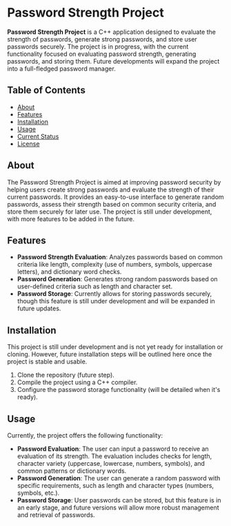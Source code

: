 # Password Strength Project

**Password Strength Project** is a C++ application designed to evaluate the strength of passwords, generate strong passwords, and store user passwords securely. The project is in progress, with the current functionality focused on evaluating password strength, generating passwords, and storing them. Future developments will expand the project into a full-fledged password manager.

## Table of Contents

- [About](#about)
- [Features](#features)
- [Installation](#installation)
- [Usage](#usage)
- [Current Status](#current-status)
- [License](#license)

## About

The Password Strength Project is aimed at improving password security by helping users create strong passwords and evaluate the strength of their current passwords. It provides an easy-to-use interface to generate random passwords, assess their strength based on common security criteria, and store them securely for later use. The project is still under development, with more features to be added in the future.

## Features

- **Password Strength Evaluation**: Analyzes passwords based on common criteria like length, complexity (use of numbers, symbols, uppercase letters), and dictionary word checks.
- **Password Generation**: Generates strong random passwords based on user-defined criteria such as length and character set.
- **Password Storage**: Currently allows for storing passwords securely, though this feature is still under development and will be expanded in future updates.

## Installation

This project is still under development and is not yet ready for installation or cloning. However, future installation steps will be outlined here once the project is stable and usable.

1. Clone the repository (future step).
2. Compile the project using a C++ compiler.
3. Configure the password storage functionality (will be detailed when it's ready).

## Usage

Currently, the project offers the following functionality:

- **Password Evaluation**: The user can input a password to receive an evaluation of its strength. The evaluation includes checks for length, character variety (uppercase, lowercase, numbers, symbols), and common patterns or dictionary words.
- **Password Generation**: The user can generate a random password with specific requirements, such as length and character types (numbers, symbols, etc.).
- **Password Storage**: User passwords can be stored, but this feature is in an early stage, and future versions will allow more robust management and retrieval of passwords.
